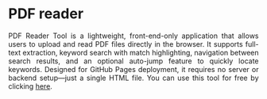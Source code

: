 # PDF reader
<div style="text-align: justify"> PDF Reader Tool is a lightweight, front-end-only application that allows users to upload and read PDF files directly in the browser. It supports full-text extraction, keyword search with match highlighting, navigation between search results, and an optional auto-jump feature to quickly locate keywords. Designed for GitHub Pages deployment, it requires no server or backend setup—just a single HTML file. You can use this tool for free by clicking <a href="https://sean28.github.io/PDF-reader/">here</a>.</div>
<div style="text-align: justify"> <br> </div>
